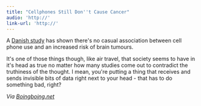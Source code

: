```yaml
---
title: "Cellphones Still Don''t Cause Cancer"
audio: 'http://'
link-url: 'http://'
---
```

<p>A <a href="http://www.bmj.com/content/343/bmj.d6387">Danish study</a> has shown there's no casual association between cell phone use and an increased risk of brain tumours.</p>
<p>It's one of those things though, like air travel, that society seems to have in it's head as true no matter how many studies come out to contradict the truthiness of the thought. I mean, you're putting a thing that receives and sends invisible bits of data right next to your head - that has to do something bad, right?</p>
<p><em>Via <a href="http://boingboing.net/2011/10/21/cellphones-still-dont-cause-cancer.html">Boingboing.net</a></em></p>
